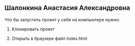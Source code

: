 ## Шалонкина Анастасия Александровна


Что бы запустить проект у себя на компьютере нужно:

1. Клонировать проект

2. Открыть в браузере файл index.html

